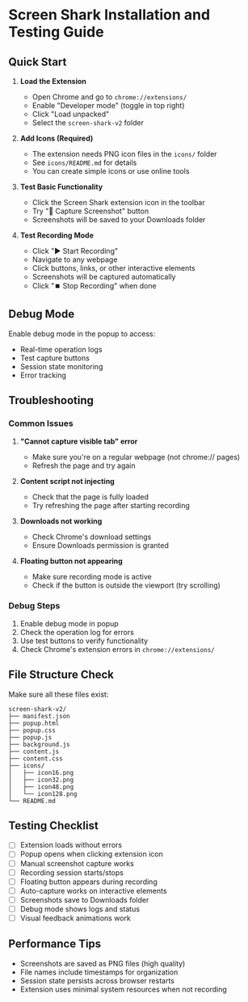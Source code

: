# Screen Shark Installation and Testing Guide

## Quick Start

1. **Load the Extension**
   - Open Chrome and go to `chrome://extensions/`
   - Enable "Developer mode" (toggle in top right)
   - Click "Load unpacked"
   - Select the `screen-shark-v2` folder

2. **Add Icons (Required)**
   - The extension needs PNG icon files in the `icons/` folder
   - See `icons/README.md` for details
   - You can create simple icons or use online tools

3. **Test Basic Functionality**
   - Click the Screen Shark extension icon in the toolbar
   - Try "📸 Capture Screenshot" button
   - Screenshots will be saved to your Downloads folder

4. **Test Recording Mode**
   - Click "▶️ Start Recording"
   - Navigate to any webpage
   - Click buttons, links, or other interactive elements
   - Screenshots will be captured automatically
   - Click "⏹️ Stop Recording" when done

## Debug Mode

Enable debug mode in the popup to access:
- Real-time operation logs
- Test capture buttons
- Session state monitoring
- Error tracking

## Troubleshooting

### Common Issues

1. **"Cannot capture visible tab" error**
   - Make sure you're on a regular webpage (not chrome:// pages)
   - Refresh the page and try again

2. **Content script not injecting**
   - Check that the page is fully loaded
   - Try refreshing the page after starting recording

3. **Downloads not working**
   - Check Chrome's download settings
   - Ensure Downloads permission is granted

4. **Floating button not appearing**
   - Make sure recording mode is active
   - Check if the button is outside the viewport (try scrolling)

### Debug Steps

1. Enable debug mode in popup
2. Check the operation log for errors
3. Use test buttons to verify functionality
4. Check Chrome's extension errors in `chrome://extensions/`

## File Structure Check

Make sure all these files exist:
```
screen-shark-v2/
├── manifest.json
├── popup.html
├── popup.css
├── popup.js
├── background.js
├── content.js
├── content.css
├── icons/
│   ├── icon16.png
│   ├── icon32.png
│   ├── icon48.png
│   └── icon128.png
└── README.md
```

## Testing Checklist

- [ ] Extension loads without errors
- [ ] Popup opens when clicking extension icon
- [ ] Manual screenshot capture works
- [ ] Recording session starts/stops
- [ ] Floating button appears during recording
- [ ] Auto-capture works on interactive elements
- [ ] Screenshots save to Downloads folder
- [ ] Debug mode shows logs and status
- [ ] Visual feedback animations work

## Performance Tips

- Screenshots are saved as PNG files (high quality)
- File names include timestamps for organization
- Session state persists across browser restarts
- Extension uses minimal system resources when not recording
